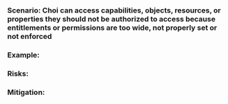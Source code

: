 ### Scenario: Choi can access capabilities, objects, resources, or properties they should not be authorized to access because entitlements or permissions are too wide, not properly set or not enforced

### Example:

### Risks: 

### Mitigation: